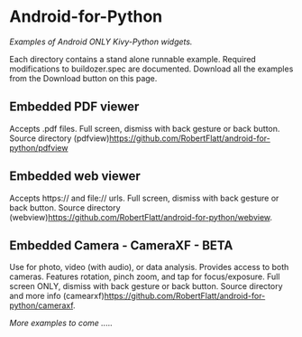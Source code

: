 Android-for-Python
==================

*Examples of Android ONLY Kivy-Python widgets.*

Each directory contains a stand alone runnable example. Required modifications to buildozer.spec are documented. Download all the examples from the Download button on this page.

## Embedded PDF viewer

Accepts .pdf files.
Full screen, dismiss with back gesture or back button.
Source directory (pdfview)<https://github.com/RobertFlatt/android-for-python/pdfview>

## Embedded web viewer

Accepts https:// and file:// urls.
Full screen, dismiss with back gesture or back button.
Source directory (webview)<https://github.com/RobertFlatt/android-for-python/webview>.

## Embedded Camera - CameraXF - BETA

Use for photo, video (with audio), or data analysis.
Provides access to both cameras.
Features rotation, pinch zoom, and tap for focus/exposure.
Full screen ONLY, dismiss with back gesture or back button.
Source directory and more info (camearxf)<https://github.com/RobertFlatt/android-for-python/cameraxf>.


*More examples to come .....*

